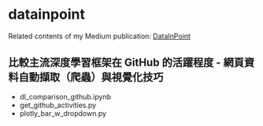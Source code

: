 # datainpoint

Related contents of my Medium publication: [DataInPoint](https://medium.com/datainpoint)

## 比較主流深度學習框架在 GitHub 的活躍程度 - 網頁資料自動擷取（爬蟲）與視覺化技巧

- dl_comparison_github.ipynb
- get_github_activities.py
- plotly_bar_w_dropdown.py